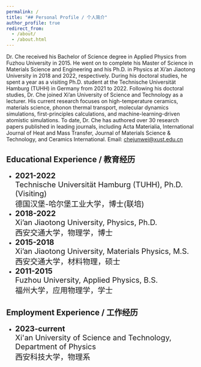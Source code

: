 ```yaml
---
permalink: /
title: "## Personal Profile / 个人简介"
author_profile: true
redirect_from: 
  - /about/
  - /about.html
---
```


Dr. Che received his Bachelor of Science degree in Applied Physics from Fuzhou University in 2015. He went on to complete his Master of Science in Materials Science and Engineering and his Ph.D. in Physics at Xi’an Jiaotong University in 2018 and 2022, respectively. During his doctoral studies, he spent a year as a visiting Ph.D. student at the Technische Universität Hamburg (TUHH) in Germany from 2021 to 2022. Following his doctoral studies, Dr. Che joined Xi’an University of Science and Technology as a lecturer. His current research focuses on high-temperature ceramics, materials science, phonon thermal transport, molecular dynamics simulations, first-principles calculations, and machine-learning-driven atomistic simulations. To date, Dr. Che has authored over 30 research papers published in leading journals, including Acta Materialia, International Journal of Heat and Mass Transfer, Journal of Materials Science & Technology, and Ceramics International.
Email: chejunwei@xust.edu.cn

## Educational Experience / 教育经历
- <div class="education-item">
  <div style="font-size: 20px; font-weight: bold;">2021-2022</div>
  <div style="font-size: 20px;">
    Technische Universität Hamburg (TUHH), Ph.D. (Visiting)<br>
    德国汉堡-哈尔堡工业大学，博士(联培)

- <div class="education-item">
  <div style="font-size: 20px; font-weight: bold;">2018-2022</div>
  <div style="font-size: 20px;">
    Xi’an Jiaotong University, Physics, Ph.D.<br>
    西安交通大学，物理学，博士

- <div class="education-item">
  <div style="font-size: 20px; font-weight: bold;">2015-2018</div>
  <div style="font-size: 20px;">
    Xi’an Jiaotong University, Materials Physics, M.S.<br>
    西安交通大学，材料物理，硕士

- <div class="education-item">
  <div style="font-size: 20px; font-weight: bold;">2011-2015</div>
  <div style="font-size: 20px;">
    Fuzhou University, Applied Physics, B.S.<br>
    福州大学，应用物理学，学士


## Employment Experience / 工作经历
- <span style="font-size: 20px;">**2023-current**</span>  
  <span style="font-size: 20px;">Xi'an University of Science and Technology, Department of Physics</span>  
  <span style="font-size: 20px;">西安科技大学，物理系</span>
